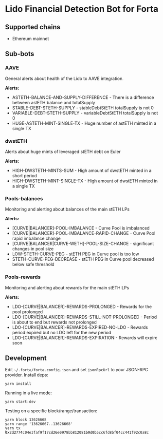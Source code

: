 # Lido Financial Detection Bot for Forta

## Supported chains

* Ethereum mainnet


## Sub-bots

### AAVE

General alerts about health of the Lido to AAVE integration.

**Alerts:**

- ASTETH-BALANCE-AND-SUPPLY-DIFFERENCE - There is a difference between astETH balance and totalSupply
- STABLE-DEBT-STETH-SUPPLY - stableDebtStETH totalSupply is not 0
- VARIABLE-DEBT-STETH-SUPPLY - variableDebtStETH totalSupply is not 0
- HUGE-ASTETH-MINT-SINGLE-TX - Huge number of astETH minted in a single TX

### dwstETH

Alerts about huge mints of leveraged stETH debt on Euler

**Alerts:**

- HIGH-DWSTETH-MINTS-SUM - High amount of dwstETH minted in a short period
- HIGH-DWSTETH-MINT-SINGLE-TX - High amount of dwstETH minted in a single TX

### Pools-balances

Monitoring and alerting about balances of the main stETH LPs

**Alerts:**

- \[CURVE|BALANCER\]-POOL-IMBALANCE - Curve Pool is imbalanced
- \[CURVE|BALANCER\]-POOL-IMBALANCE-RAPID-CHANGE - Curve Pool rapid imbalance change
- \[CURVE|BALANCER|CURVE-WETH\]-POOL-SIZE-CHANGE - significant changes in pool size
- LOW-STETH-CURVE-PEG - stETH PEG in Curve pool is too low
- STETH-CURVE-PEG-DECREASE - stETH PEG in Curve pool decreased below safe threshold

### Pools-rewards

Monitoring and alerting about rewards for the main stETH LPs

**Alerts:**

- LDO-\[CURVE|BALANCER\]-REWARDS-PROLONGED - Rewards for the pool prolonged
- LDO-\[CURVE|BALANCER\]-REWARDS-STILL-NOT-PROLONGED - Period is about to end but rewards not prolonged
- LDO-\[CURVE|BALANCER\]-REWARDS-EXPIRED-NO-LDO - Rewards period expired but no LDO left for the new period
- LDO-\[CURVE|BALANCER\]-REWARDS-EXPIRATION - Rewards will expire soon


## Development

Edit `~/.forta/forta.config.json` and set `jsonRpcUrl` to your JSON-RPC provider. Install deps:

```
yarn install
```

Running in a live mode:

```
yarn start:dev
```

Testing on a specific block/range/transaction:

```
yarn block 13626668
yarn range '13626667..13626668'
yarn tx 0x2d2774c04e3faf9f17cd26e0978bb812081b9d0b5cc6fd8bf04cc441f92c0a8c
```




